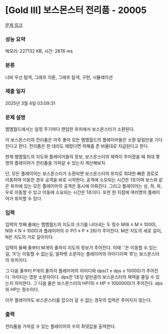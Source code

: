 # [Gold III] 보스몬스터 전리품 - 20005 

[문제 링크](https://www.acmicpc.net/problem/20005) 

### 성능 요약

메모리: 227132 KB, 시간: 2876 ms

### 분류

너비 우선 탐색, 그래프 이론, 그래프 탐색, 구현, 시뮬레이션

### 제출 일자

2025년 3월 4일 03:09:31

### 문제 설명

<p>멤멤월드에서는 일정 주기마다 랜덤한 위치에서 보스몬스터가 소환된다.</p>

<p>이 보스몬스터의 전리품은 아주 좋아 모든 멤멤월드의 플레이어들은 소환 알림만을 기다린다고 한다. 전리품은 한 대라도 때렸다면 피해를 준 비율대로 지급된다고 한다.</p>

<p>현재 멤멤월드의 지도와 플레이어들의 정보, 보스몬스터의 체력이 주어졌을 때 최대 몇 명의 플레이어가 전리품을 가져갈 수 있는지 계산해보자.</p>

<p>단, 모든 플레이어는 보스몬스터가 소환되면 보스몬스터의 위치로 최대한 빠른 경로로 이동하며 이동한 경우 공격을 바로 시작한다. 공격에 소모되는 시간은 1초이며 보스와 같은 위치에 있는 모든 플레이어의 공격은 동시에 이뤄진다. 그리고 플레이어는 상, 하, 좌, 우로 이동할 수 있고 이동에 소요되는 시간은 1초이다. 또한 한 지점에 여러명의 플레이어가 위치할 수 있다.</p>

### 입력 

 <p>입력의 첫째 줄에는 멤멤월드의 지도의 크기를 나타내는 두 정수 M(6 ≤ M ≤ 1000), N(6 ≤ N ≤ 1000)과 플레이어의 수 P(1 ≤ P ≤ 26)가 주어진다. M은 지도의 세로 길이, N은 지도의 가로 길이이다.</p>

<p>입력의 둘째 줄부터 M개의 줄까지 지도의 정보가 주어진다. 이때 ‘.’은 이동할 수 있는 길, ‘X’는 이동할 수 없는길, 알파벳 소문자는 플레이어의 아이디이며 ‘B’는 보스몬스터의 위치이다.</p>

<p>그 다음 줄부터 P개의 줄까지 플레이어의 아이디와 dps(1 ≤ dps ≤ 10000)가 주어진다. 아이디는 영문 소문자이다. dps란 1초당 얼만큼의 보스몬스터의 체력을 줄일 수 있는지 의미한다. 그 다음 줄은 보스몬스터의 HP(10 ≤ HP ≤ 1000000)가 주어진다. dps와 HP는 정수이다.</p>

<p>아무 플레이어도 보스몬스터를 잡으러 갈 수 없는 경우의 입력은 주어지지 않는다.</p>

### 출력 

 <p>전리품을 가져갈 수 있는 플레이어의 수의 최댓값을 출력한다.</p>

